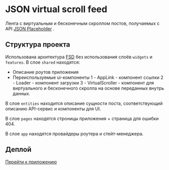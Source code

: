 # JSON virtual scroll feed

Лента c виртуальным и бесконечным скроллом постов, получаемых с API [JSON Placeholder](https:/https://jsonplaceholder.typicode.com/) .

## Структура проекта

Использована архитектура [FSD](https://feature-sliced.design/docs/get-started/overview) без использования слоёв `widgets` и `features`.
В слое `shared` находятся:

- Описание роутов приложения
- Переиспользуемые ui-компоненты
  1 - AppLink - компонент ссылки
  2 - Loader - компонент загрузки
  3 - VirtualScroller - компонент для виртуального и бесконечного скролла на основе переданных внутрь данных.

В слое `entities` находится описание сущности поста, соответствующий описанию API-сервис и компоненты для UI.

В слое `pages` находятся строницы приложения + страница для ошибки 404.

В слое `app` находятся провайдеры роутера и стейт-менеджера.

## Деплой

[Перейти к приложению](https://shortytapki.github.io/virtual-scroll-feed/)
